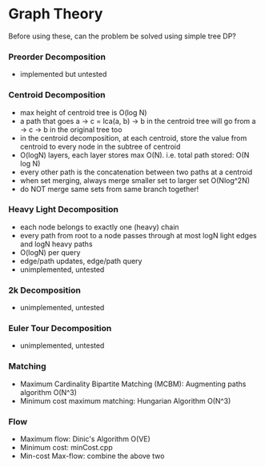 # Graph Theory

Before using these, can the problem be solved using simple tree DP?

### Preorder Decomposition
- implemented but untested

### Centroid Decomposition
- max height of centroid tree is O(log N)
- a path that goes a -> c = lca(a, b) -> b in the centroid tree will go from a -> c -> b in the original tree too
- in the centroid decomposition, at each centroid, store the value from centroid to every node in the subtree of centroid
- O(logN) layers, each layer stores max O(N). i.e. total path stored: O(N log N)
- every other path is the concatenation between two paths at a centroid 
- when set merging, always merge smaller set to larger set O(Nlog^2N)
- do NOT merge same sets from same branch together!

### Heavy Light Decomposition
- each node belongs to exactly one (heavy) chain
- every path from root to a node passes through at most logN light edges and logN heavy paths
- O(logN) per query
- edge/path updates, edge/path query
- unimplemented, untested

### 2k Decomposition
- unimplemented, untested

### Euler Tour Decomposition
- unimplemented, untested

### Matching
- Maximum Cardinality Bipartite Matching (MCBM): Augmenting paths algorithm O(N^3)
- Minimum cost maximum matching: Hungarian Algorithm O(N^3)

### Flow
- Maximum flow: Dinic's Algorithm O(VE)
- Minimum cost: minCost.cpp
- Min-cost Max-flow: combine the above two
